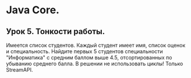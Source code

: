 # Java Core.
## Урок 5. Тонкости работы.
Имеется список студентов. Каждый студент имеет имя, список оценок 
и специальность.
Найдите первых 5 студентов специальности "Информатика" с средним баллом 
выше 4.5, отсортированных по убыванию среднего балла.
В решении не использовать циклы! Только StreamAPI.